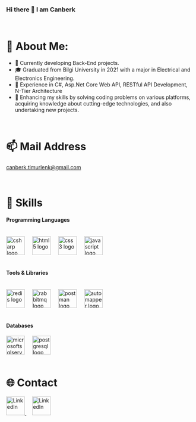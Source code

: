 ### Hi there 👋 I am Canberk

<br>

# 💫 About Me:

* 🔭 Currently developing Back-End projects.
* :mortar_board: Graduated from Bilgi University in 2021 with a major in Electrical and Electronics Engineering.
* 🌟 Experience in C#, Asp.Net Core Web API, RESTful API Development, N-Tier Architecture
* :dart: Enhancing my skills by solving coding problems on various platforms, acquiring knowledge about cutting-edge technologies, and also undertaking new projects.

<br>

# 📫 Mail Address
canberk.timurlenk@gmail.com

<br>

# 🚀 Skills
#### Programming Languages

<br>

<div align="left">
  <img src="https://cdn.jsdelivr.net/gh/devicons/devicon/icons/csharp/csharp-original.svg" width="50" height="50" alt="csharp logo"  />
  <img width="12" />
  <img src="https://cdn.jsdelivr.net/gh/devicons/devicon/icons/html5/html5-original.svg" width="50" height="50" alt="html5 logo"  />
  <img width="12" />
  <img src="https://cdn.jsdelivr.net/gh/devicons/devicon/icons/css3/css3-original.svg" width="50" height="50" alt="css3 logo"  />
  <img width="12" />
  <img src="https://cdn.jsdelivr.net/gh/devicons/devicon/icons/javascript/javascript-original.svg" width="50" height="50" alt="javascript logo"  />
</div>

<br>

#### Tools & Libraries

<br>

<div align="left">
  <img src="https://cdn.jsdelivr.net/gh/devicons/devicon/icons/redis/redis-original.svg" width="50" height="50" alt="redis logo"  />
  <img width="12" />
  <img src="https://cdn.simpleicons.org/rabbitmq/FF6600" width="50" height="50" alt="rabbitmq logo"  />
  <img width="12" />
  <img src="https://skillicons.dev/icons?i=postman" width="50" height="50" alt="postman logo"  />
  <img width="12" />
  <img src="https://avatars.githubusercontent.com/u/890883?s=280&v=4" width="50" height="50" alt="automapper logo"  />
</div>

<br>

#### Databases

<div align="left">
  <img src="https://cdn.simpleicons.org/microsoftsqlserver/CC2927" height="50" alt="microsoftsqlserver logo"  />
  <img width="12" />
  <img src="https://cdn.jsdelivr.net/gh/devicons/devicon/icons/postgresql/postgresql-original.svg" height="50" alt="postgresql logo"  />
</div>

<br>

# 🌐 Contact

<div>
  <a href="https://www.linkedin.com/in/canberk-timurlenk/">
    <img src="https://skillicons.dev/icons?i=linkedin&perline=1" alt="LinkedIn" width="50" height="50" />
  </a>
  <img width="12" />
  <a href="mailto:canberk.timurlenk@gmail.com">
    <img src="https://winaero.com/blog/wp-content/uploads/2019/02/Windows-10-Mail-icon.png" alt="LinkedIn" width="50" height="50" />
  </a>
</div>










